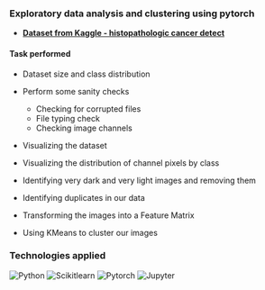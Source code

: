 ### Exploratory data analysis and clustering using pytorch

- **[Dataset from Kaggle - histopathologic cancer detect](https://www.kaggle.com/c/histopathologic-cancer-detection)**

#### Task performed

- Dataset size and class distribution
- Perform some sanity checks

  - Checking for corrupted files
  - File typing check
  - Checking image channels

- Visualizing the dataset
- Visualizing the distribution of channel pixels by class
- Identifying very dark and very light images and removing them
- Identifying duplicates in our data
- Transforming the images into a Feature Matrix
- Using KMeans to cluster our images

### Technologies applied

![Python](https://img.shields.io/badge/Python-FFD43B?style=for-the-badge&logo=python&logoColor=blue)
![Scikitlearn](https://img.shields.io/badge/scikit_learn-F7931E?style=for-the-badge&logo=scikit-learn&logoColor=white)
![Pytorch](https://img.shields.io/badge/PyTorch-EE4C2C?style=for-the-badge&logo=pytorch&logoColor=white)
![Jupyter](https://img.shields.io/badge/Jupyter-F37626.svg?&style=for-the-badge&logo=Jupyter&logoColor=white)
